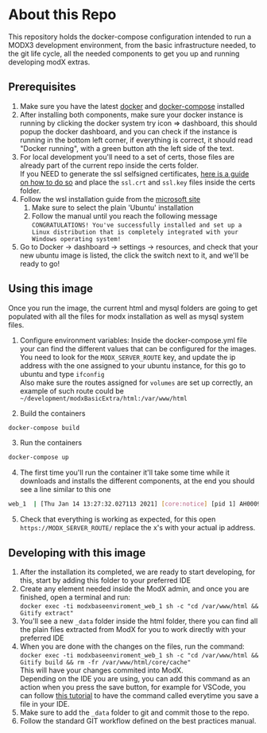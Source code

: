 # About this Repo

This repository holds the docker-compose configuration intended to run a 
MODX3 development environment, from the basic infrastructure needed, to 
the git life cycle, all the needed components to get you up and running
developing modX extras.

## Prerequisites
1. Make sure you have the latest [docker](https://www.docker.com/) and 
   [docker-compose](https://docs.docker.com/compose/install/) installed 
2. After installing both components, make sure your docker instance is 
   running by clicking the docker system try icon => dashboard, this 
   should popup the docker dashboard, and you can check if the instance
   is running in the bottom left corner, if everything is correct, it should
   read "Docker running", with a green button ath the left side of the text.
3. For local development you'll need to a set of certs, those files are already
   part of the current repo inside the certs folder.  
   If you NEED to generate the ssl selfsigned 
   certificates, [here is a guide on how to do so](https://medium.com/the-new-control-plane/generating-self-signed-certificates-on-windows-7812a600c2d8)
   and place the `ssl.crt` and `ssl.key` files inside the certs folder.
4. Follow the wsl installation guide from the [microsoft site](https://docs.microsoft.com/en-us/windows/wsl/install-win10#manual-installation-steps)
   1. Make sure to select the plain 'Ubuntu' installation
   2. Follow the manual until you reach the following message  
   `CONGRATULATIONS! You've successfully installed and set up a Linux distribution that is completely integrated with your Windows operating system!`  
5. Go to Docker -> dashboard -> settings -> resources, and check that your new ubuntu image is listed, the click the switch next to it, and we'll be ready to go!


## Using this image
Once you run the image, the current html and mysql folders are going to get 
populated with all the files for modx installation as well as mysql system files.

1. Configure environment variables: Inside the docker-compose.yml 
   file your can find the different values that can be configured for the images.  
   You need to look for the `MODX_SERVER_ROUTE` key, and update the ip address with the one assigned to your ubuntu instance, for this go to ubuntu and type
   `ifconfig`  
   Also make sure the routes assigned for `volumes` are set up correctly, an example of such route could be `~/development/modxBasicExtra/html:/var/www/html`
   
2. Build the containers
```sh
docker-compose build
```

3. Run the containers
```sh
docker-compose up
```

4. The first time you'll run the container it'll take some time while it 
   downloads and installs the different components, at the end you should see
   a line similar to this one
```sh
web_1  | [Thu Jan 14 13:27:32.027113 2021] [core:notice] [pid 1] AH00094: Command line: 'apache2 -D FOREGROUND'
```   

5. Check that everything is working as expected, for this open `https://MODX_SERVER_ROUTE/`
replace the x's with your actual ip address.

## Developing with this image

1. After the installation its completed, we are ready to start developing, 
for this, start by adding this folder to your preferred IDE
2. Create any element needed inside the ModX admin, and once you are finished,
open a terminal and run:  
`docker exec -ti modxbaseenviroment_web_1 sh -c "cd /var/www/html && Gitify extract"`
3. You'll see a new `_data` folder inside the html folder, there you can find
all the plain files extracted from ModX for you to work directly with your preferred IDE
4. When you are done with the changes on the files, run the command:  
`docker exec -ti modxbaseenviroment_web_1 sh -c "cd /var/www/html && Gitify build && rm -fr /var/www/html/core/cache"`  
This will have your changes commited into ModX.  
Depending on the IDE you are using, you can add this command as an action
when you press the save button, for example for VSCode, you can follow 
[this tutorial](https://medium.com/better-programming/automatically-execute-bash-commands-on-save-in-vs-code-7a3100449f63)
to have the command called everytime you save a file in your IDE.
5. Make sure to add the `_data` folder to git and commit those to the repo.
6. Follow the standard GIT workflow defined on the best practices manual.
